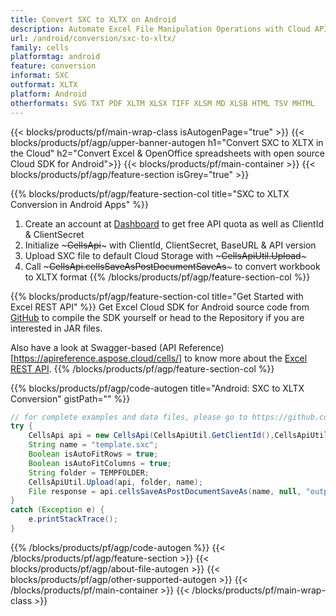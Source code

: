 ```yaml
---
title: Convert SXC to XLTX on Android 
description: Automate Excel File Manipulation Operations with Cloud API & Open Source Android SDK
url: /android/conversion/sxc-to-xltx/
family: cells
platformtag: android
feature: conversion
informat: SXC
outformat: XLTX
platform: Android
otherformats: SVG TXT PDF XLTM XLSX TIFF XLSM MD XLSB HTML TSV MHTML 
---
```


{{< blocks/products/pf/main-wrap-class isAutogenPage="true" >}}
{{< blocks/products/pf/agp/upper-banner-autogen h1="Convert SXC to XLTX in the Cloud" h2="Convert Excel & OpenOffice spreadsheets with open source Cloud SDK for Android">}}
{{< blocks/products/pf/main-container >}}
{{< blocks/products/pf/agp/feature-section isGrey="true" >}}

{{% blocks/products/pf/agp/feature-section-col title="SXC to XLTX Conversion in Android Apps" %}}
1. Create an account at <a href="https://dashboard.aspose.cloud/">Dashboard</a> to get free API quota as well as ClientId & ClientSecret
1. Initialize ~~~CellsApi~~~ with ClientId, ClientSecret, BaseURL & API version
1. Upload SXC file to default Cloud Storage with ~~~CellsApiUtil.Upload~~~
1. Call ~~~CellsApi.cellsSaveAsPostDocumentSaveAs~~~ to convert workbook to XLTX format
{{% /blocks/products/pf/agp/feature-section-col %}}

{{% blocks/products/pf/agp/feature-section-col title="Get Started with Excel REST API" %}}
Get Excel Cloud SDK for Android source code from [GitHub](https://github.com/aspose-cells-cloud/aspose-cells-cloud-android) to compile the SDK yourself or head to the Repository if you are interested in JAR files. 

Also have a look at Swagger-based (API Reference)[https://apireference.aspose.cloud/cells/] to know more about the [Excel REST API](https://products.aspose.cloud/cells/curl/).
{{% /blocks/products/pf/agp/feature-section-col %}}

{{% blocks/products/pf/agp/code-autogen title="Android: SXC to XLTX Conversion" gistPath="" %}}
```java
// for complete examples and data files, please go to https://github.com/aspose-cells-cloud/aspose-cells-cloud-android
try {
    CellsApi api = new CellsApi(CellsApiUtil.GetClientId(),CellsApiUtil.GetClientSecret(),CellsApiUtil.GetAPIVersion(),CellsApiUtil.GetBaseUrl());
    String name = "template.sxc";
    Boolean isAutoFitRows = true;
	Boolean isAutoFitColumns = true;
    String folder = TEMPFOLDER;
    CellsApiUtil.Upload(api, folder, name);
    File response = api.cellsSaveAsPostDocumentSaveAs(name, null, "output.xltx", isAutoFitRows, isAutoFitColumns, folder, null);
}
catch (Exception e) {
    e.printStackTrace();
}
```
{{% /blocks/products/pf/agp/code-autogen %}}
{{< /blocks/products/pf/agp/feature-section >}}
{{< blocks/products/pf/agp/about-file-autogen >}}
{{< blocks/products/pf/agp/other-supported-autogen >}}
{{< /blocks/products/pf/main-container >}}
{{< /blocks/products/pf/main-wrap-class >}}
